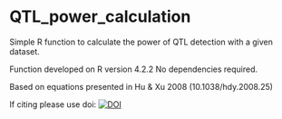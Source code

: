 # QTL_power_calculation
Simple R function to calculate the power of QTL detection with a given dataset. 

Function developed on R version 4.2.2
No dependencies required. 

Based on equations presented in Hu & Xu 2008 (10.1038/hdy.2008.25) 

If citing please use doi: [![DOI](https://zenodo.org/badge/660148215.svg)](https://zenodo.org/badge/latestdoi/660148215)
